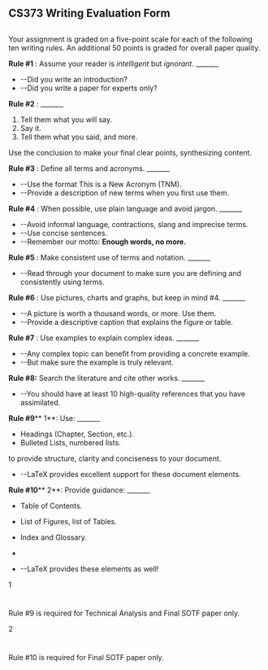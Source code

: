 ## CS373 Writing Evaluation Form

##

Your assignment is graded on a five-point scale for each of the following ten writing rules.  An additional 50 points is graded for overall paper quality.

**Rule #1** : Assume your reader is _intelligent_ but _ignorant_.                                        \_\_\_\_\_\_\_

- --Did you write an introduction?
- --Did you write a paper for experts only?

**Rule #2** :                                                                                 \_\_\_\_\_\_\_

1. Tell them what you will say.
2. Say it.
3. Tell them what you said, and more.

Use the conclusion to make your final clear points, synthesizing content.

**Rule #3** : Define all terms and acronyms.                                                         \_\_\_\_\_\_\_

- --Use the format This is a New Acronym (TNM).
- --Provide a description of new terms when you first use them.

**Rule #4** : When possible, use plain language and avoid jargon.                                         \_\_\_\_\_\_\_

- --Avoid informal language, contractions, slang and imprecise terms.
- --Use concise sentences.
- --Remember our motto: **Enough words, no more.**

**Rule #5** : Make consistent use of terms and notation.                                                 \_\_\_\_\_\_\_

- --Read through your document to make sure you are defining and consistently using terms.

**Rule #6** : Use pictures, charts and graphs, but keep in mind #4.                                 \_\_\_\_\_\_\_

- --A picture is worth a thousand words, or more.  Use them.
- --Provide a descriptive caption that explains the figure or table.

**Rule #7** : Use examples to explain complex ideas.                                                 \_\_\_\_\_\_\_

- --Any complex topic can benefit from providing a concrete example.
- --But make sure the example is truly relevant.

**Rule #8:** Search the literature and cite other works.                                                 \_\_\_\_\_\_\_

- --You should have at least 10 high-quality references that you have assimilated.

**Rule #9**** 1**: Use:                                                                                 \_\_\_\_\_\_\_

- Headings (Chapter, Section, etc.).
- Bulleted Lists, numbered lists.

to provide structure, clarity and conciseness to your document.

- --LaTeX provides excellent support for these document elements.

**Rule #10**** 2**: Provide guidance:                                                                 \_\_\_\_\_\_\_

- Table of Contents.
- List of Figures, list of Tables.
- Index and Glossary.
-

- --LaTeX provides these elements as well!

1

#
 Rule #9 is required for Technical Analysis and Final SOTF paper only.

2

#
 Rule #10 is required for Final SOTF paper only.
